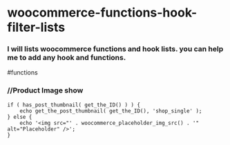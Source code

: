 # woocommerce-functions-hook-filter-lists
### I will lists woocommerce functions and hook lists. you can help me to add any hook and functions.

#functions

### //Product Image show 

```
if ( has_post_thumbnail( get_the_ID() ) ) {
    echo get_the_post_thumbnail( get_the_ID(), 'shop_single' );
} else {
    echo '<img src="' . woocommerce_placeholder_img_src() . '" alt="Placeholder" />';
}
```
